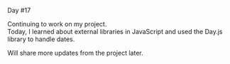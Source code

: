 Day #17<br>

Continuing to work on my project. <br>
Today, I learned about external libraries in JavaScript and used the Day.js library to handle dates.

Will share more updates from the project later.
